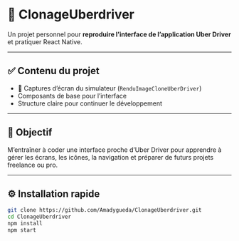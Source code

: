 # 🚗 ClonageUberdriver

Un projet personnel pour **reproduire l’interface de l’application Uber Driver** et pratiquer React Native.

---

## ✅ Contenu du projet

- 📸 Captures d’écran du simulateur (`RenduImageCloneUberDriver`)
- Composants de base pour l’interface
- Structure claire pour continuer le développement

---

## 🚀 Objectif

M’entraîner à coder une interface proche d’Uber Driver pour apprendre à gérer les écrans, les icônes, la navigation et préparer de futurs projets freelance ou pro.

---

## ⚙️ Installation rapide

```bash
git clone https://github.com/Amadygueda/ClonageUberdriver.git
cd ClonageUberdriver
npm install
npm start
